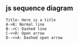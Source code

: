 ## js sequence diagram

``` sequence-hand
Title: Here is a title
A->B: Normal line
B-->C: Dashed line
C->>D: Open arrow
D-->>A: Dashed open arrow
```
